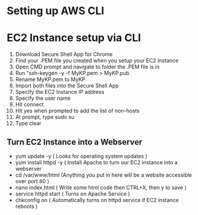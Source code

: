 # Setting up AWS CLI

# EC2 Instance setup via CLI

1. Download Secure Shell App for Chrome
2. Find your .PEM file you created when you setup your EC2 Instance
3. Open CMD prompt and navigate to folder the .PEM file is in
4. Run "ssh-keygen -y -f MyKP.pem > MyKP.pub
5. Rename MyKP.pem to MyKP
6. Import both files into the Secure Shell App
7. Specify the EC2 Instance IP address
8. Specify the user name
9. Hit connect
10. Hit yes when prompted to add the list of non-hosts
11. At prompt, type sudo su
12. Type clear 

## Turn EC2 Instance into a Webserver

- yum update -y ( Looks for operating system updates )
- yum install httpd -y ( Install Apache to turn our EC2 instance into a webserver
- cd /var/www/html (Anything you put in here will be a website accessible over port 80 )
- nano index.html ( Write some html code then CTRL+X, then y to save )
- service httpd start ( Turns on Apache Service )
- chkconfig on ( Automatically turns on httpd service if EC2 instance reboots )
